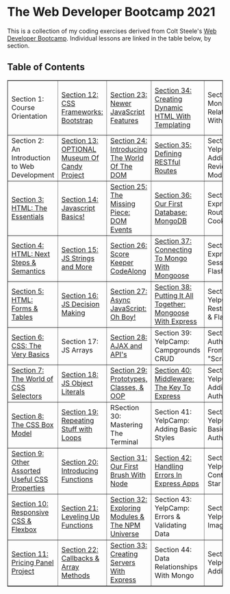 # The Web Developer Bootcamp 2021
This is a collection of my coding exercises derived from Colt Steele's <a href="http://www.udemy.com/course/the-web-developer-bootcamp/">Web Developer Bootcamp</a>. Individual lessons are linked in the table below, by section.

## Table of Contents
<!-- Still to be added:



 -->

<table class="tftable" border="1">
        <tr>
                <td>Section 1: Course Orientation</td>
                <td><a href="https://github.com/jwhudnall/2021-web-dev-bootcamp/tree/main/section-12">Section 12: CSS Frameworks: Bootstrap</a></td>
                <td><a href="https://github.com/jwhudnall/2021-web-dev-bootcamp/tree/main/section-23">Section 23: Newer JavaScript Features</a></td>
                <td><a href="https://github.com/jwhudnall/2021-web-dev-bootcamp/tree/main/section-34">Section 34: Creating Dynamic HTML With
                        Templating</a></td>
                <td>Section 45: Mongo Relationships With Express</td>
                <td>Section 56: YelpCamp: Fancy Cluster Map</td>
        </tr>        
        <tr>
                <td>Section 2: An Introduction to Web Development</td>
                <td><a href="https://github.com/jwhudnall/2021-web-dev-bootcamp/tree/main/section-13">Section 13: OPTIONAL Museum Of Candy Project</a></td>
                <td><a href="https://github.com/jwhudnall/2021-web-dev-bootcamp/tree/main/section-24">Section 24: Introducing The World Of The DOM</a></td>
                <td><a href="https://github.com/jwhudnall/2021-web-dev-bootcamp/tree/main/section-35">Section 35: Defining RESTful Routes</a></td>
                <td>Section 46: YelpCamp: Adding The Reviews Model</td>
                <td>Section 57: YelpCamp: Styles Clean Up</td>
        </tr>
        <tr>
                <td><a href="https://github.com/jwhudnall/2021-web-dev-bootcamp/tree/main/section-03">Section 3: HTML: The Essentials</a></td>
                <td><a href="https://github.com/jwhudnall/2021-web-dev-bootcamp/tree/main/section-14">Section 14: Javascript Basics!</a></td>
                <td><a href="https://github.com/jwhudnall/2021-web-dev-bootcamp/tree/main/section-25">Section 25: The Missing Piece: DOM Events</a></td>
                <td><a href="https://github.com/jwhudnall/2021-web-dev-bootcamp/tree/main/section-36">Section 36: Our First Database: MongoDB</a></td>
                <td>Section 47: Express Router & Cookies</td>
                <td>Section 58: YelpCamp: Common Security Issues</td>
        </tr>
        <tr>
                <td><a href="https://github.com/jwhudnall/2021-web-dev-bootcamp/tree/main/section-04">Section 4: HTML: Next Steps & Semantics</a></td>
                <td><a href="https://github.com/jwhudnall/2021-web-dev-bootcamp/tree/main/section-15">Section 15: JS Strings and More</a></td>
                <td><a href="https://github.com/jwhudnall/2021-web-dev-bootcamp/tree/main/section-26">Section 26: Score Keeper CodeAlong</a></td>
                <td><a href="https://github.com/jwhudnall/2021-web-dev-bootcamp/tree/main/section-37">Section 37: Connecting To Mongo With Mongoose<a/></td>
                <td>Section 48: Express Session & Flash</td>
                <td>Section 59: YelpCamp: Deploying</td>
        </tr>
        <tr>
                <td><a href="https://github.com/jwhudnall/2021-web-dev-bootcamp/tree/main/section-05">Section 5: HTML: Forms & Tables</a></td>
                <td><a href="https://github.com/jwhudnall/2021-web-dev-bootcamp/tree/main/section-16">Section 16: JS Decision Making</a></td>
                <td><a href="https://github.com/jwhudnall/2021-web-dev-bootcamp/tree/main/section-27">Section 27: Async JavaScript: Oh Boy!</a></td>
                <td><a href="https://github.com/jwhudnall/2021-web-dev-bootcamp/tree/main/section-38/Mongoose_Express">Section 38: Putting It All Together: Mongoose With Express</a></td>
                <td>Section 49: YelpCamp: Restructuring & Flash</td>
        </tr>        
        <tr>
                <td><a href="https://github.com/jwhudnall/2021-web-dev-bootcamp/tree/main/section-06">Section 6: CSS: The Very Basics</a></td>
                <td>Section 17: JS Arrays</td>
                <td><a href="https://github.com/jwhudnall/2021-web-dev-bootcamp/tree/main/section-28">Section 28: AJAX and API's</a></td>
                <td>Section 39: YelpCamp: Campgrounds CRUD</td>
                <td>Section 50: Authentication From "Scratch"</td>
        </tr>
        <tr>
                <td><a href="https://github.com/jwhudnall/2021-web-dev-bootcamp/tree/main/section-07">Section 7: The World of CSS Selectors</a></td>
                <td><a href="https://github.com/jwhudnall/2021-web-dev-bootcamp/tree/main/section-18">Section 18: JS Object Literals<a/></td>
                <td><a href="https://github.com/jwhudnall/2021-web-dev-bootcamp/tree/main/section-29">Section 29: Prototypes, Classes, & OOP</a></td>
                <td><a href="https://github.com/jwhudnall/2021-web-dev-bootcamp/tree/main/section-40-Middleware">Section 40: Middleware: The Key To Express</a></td>
                <td>Section 51: YelpCamp: Adding In Authentication</td>
        </tr>
        <tr>
                <td><a href="https://github.com/jwhudnall/2021-web-dev-bootcamp/tree/main/section-08">Section 8: The CSS Box Model</a></td>
                <td><a href="https://github.com/jwhudnall/2021-web-dev-bootcamp/tree/main/section-19">Section 19: Repeating Stuff with Loops</a></td>
                <td>RSection 30: Mastering The Terminal</td>
                <td>Section 41: YelpCamp: Adding Basic Styles</td>
                <td>Section 52: YelpCamp: Basic Authorization</td>
        </tr>
        <tr>
                <td><a href="https://github.com/jwhudnall/2021-web-dev-bootcamp/tree/main/section-09">Section 9: Other Assorted Useful CSS Properties<a></td>
                <td><a href="https://github.com/jwhudnall/2021-web-dev-bootcamp/tree/main/section-20">Section 20: Introducing Functions</a></td>
                <td><a href="https://github.com/jwhudnall/2021-web-dev-bootcamp/tree/main/section-31">Section 31: Our First Brush With Node</a></td>
                <td><a href="https://github.com/jwhudnall/2021-web-dev-bootcamp/tree/main/section-42-ErrorHandling">Section 42: Handling Errors In Express Apps</a></td>
                <td>Section 53: YelpCamp: Controllers & Star Ratings</td>
        </tr>        
        <tr>
                <td><a href="https://github.com/jwhudnall/2021-web-dev-bootcamp/tree/main/section-10">Section 10: Responsive CSS & Flexbox</a></td>
                <td><a href="https://github.com/jwhudnall/2021-web-dev-bootcamp/tree/main/section-21">Section 21: Leveling Up Functions</a></td>
                <td><a href="https://github.com/jwhudnall/2021-web-dev-bootcamp/tree/main/section-32">Section 32: Exploring Modules & The NPM
                        Universe</a></td>
                <td>Section 43: YelpCamp: Errors & Validating Data</td>
                <td>Section 54: YelpCamp: Image Upload</td>
        </tr>
        <tr>
                <td><a href="https://github.com/jwhudnall/2021-web-dev-bootcamp/tree/main/section-11">Section 11: Pricing Panel Project</a></td>
                <td><a href="https://github.com/jwhudnall/2021-web-dev-bootcamp/tree/main/section-22">Section 22: Callbacks & Array Methods</a></td>
                <td><a href="https://github.com/jwhudnall/2021-web-dev-bootcamp/tree/main/section-33/FirstApp">Section 33: Creating Servers With Express</a></td>
                <td>Section 44: Data Relationships With Mongo</td>
                <td>Section 55: YelpCamp: Adding Maps</td>
        </tr>
        </table>

